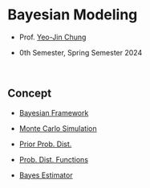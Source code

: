 # Bayesian Modeling

- Prof. [Yeo-Jin Chung](https://github.com/ychungkmu)

- 0th Semester, Spring Semester 2024

</br>

## Concept

- [Bayesian Framework](https://velog.io/@jayarnim/Bayesian-Framework)

- [Monte Carlo Simulation](https://velog.io/@jayarnim/Monte-Carlo-Simulation)

- [Prior Prob. Dist.](https://velog.io/@jayarnim/Prior-Prob.-Dist)

- [Prob. Dist. Functions](https://velog.io/@jayarnim/Prob.-Dist.-Functions-xzvti7qd)

- [Bayes Estimator](https://velog.io/@jayarnim/Bayes-Estimator)
